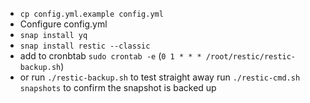 - `cp config.yml.example config.yml`
- Configure config.yml
- `snap install yq`
- `snap install restic --classic`
- add to cronbtab `sudo crontab -e` (`0 1 * * * /root/restic/restic-backup.sh`)
- or run `./restic-backup.sh` to test straight away
run `./restic-cmd.sh snapshots` to confirm the snapshot is backed up